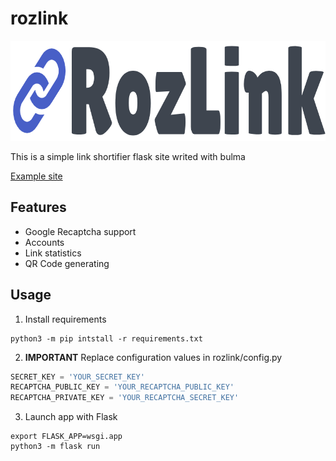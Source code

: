 # rozlink
<img src="https://github.com/rozetkinrobot/rozlink/blob/a5f6ffafd18c9491325cc7d26a342ffef8fdc875/rozlink/static/img/rozlink_logo1.png?raw=true"  width="814" height="160"></img>

This is a simple link shortifier flask site writed with bulma

[Example site](https://rozlink.ru)
## Features
* Google Recaptcha support
* Accounts
* Link statistics
* QR Code generating

## Usage
1. Install requirements
```shell
python3 -m pip intstall -r requirements.txt
```

2. **IMPORTANT** Replace configuration values in rozlink/config.py
```python
SECRET_KEY = 'YOUR_SECRET_KEY'
RECAPTCHA_PUBLIC_KEY = 'YOUR_RECAPTCHA_PUBLIC_KEY'
RECAPTCHA_PRIVATE_KEY = 'YOUR_RECAPTCHA_SECRET_KEY'
```

3. Launch app with Flask
```shell
export FLASK_APP=wsgi.app
python3 -m flask run
```

